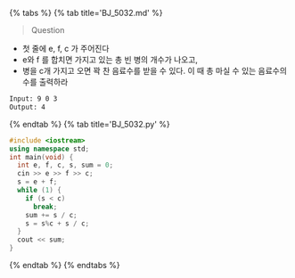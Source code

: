 {% tabs %}
{% tab title='BJ_5032.md' %}

> Question

* 첫 줄에 e, f, c 가 주어진다
* e와 f 를 합치면 가지고 있는 총 빈 병의 개수가 나오고,
* 병을 c개 가지고 오면 꽉 찬 음료수를 받을 수 있다. 이 때 총 마실 수 있는 음료수의 수를 출력하라

```txt
Input: 9 0 3
Output: 4
```

{% endtab %}
{% tab title='BJ_5032.py' %}

```cpp
#include <iostream>
using namespace std;
int main(void) {
  int e, f, c, s, sum = 0;
  cin >> e >> f >> c;
  s = e + f;
  while (1) {
    if (s < c)
      break;
    sum += s / c;
    s = s%c + s / c;
  }
  cout << sum;
}
```

{% endtab %}
{% endtabs %}
